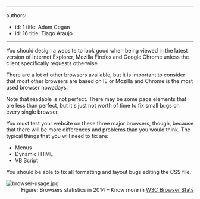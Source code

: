 

---
authors:
  - id: 1
    title: Adam Cogan
  - id: 16
    title: Tiago Araujo
---




<span class='intro'> <p class="ssw15-rteElement-P">You should design a website to look good when being viewed in the latest version of&#160;Internet&#160;Explorer, Mozilla Firefox and Google Chrome&#160;unless the client specifically requests otherwise.&#160;</p><p class="ssw15-rteElement-P">There are a lot of other browsers available, but it is important to consider that most other browsers are&#160;based on IE or Mozilla and Chrome is the most used browser nowadays.&#160;</p> </span>

<p>​Note that readable is not perfect. There may be some page elements that are less than perfect, but it's just not worth of time to fix small bugs on every single browser.</p><div title="Page 4"><p>You must test your website on these three major browsers, though, because that there will be more differences and problems than you would think. The typical things that you will need to fix are&#58; </p><ul><li>
            Menus&#160;<br></li><li>
          Dynamic HTML&#160;<br></li><li>
           VB Script</li></ul><p>
       You should be able to fix all formatting and layout bugs editing the CSS file. </p><p></p><dl class="image"><dt><img src="/PublishingImages/browser-usage.jpg" alt="browser-usage.jpg" /></dt><dd>Figure&#58; Browsers statistics in 2014&#160;– Know​ more in <a href="http&#58;//www.w3schools.com/browsers/browsers_stats.asp" target="_blank">W3C Browser Stats​</a></dd></dl></div>


